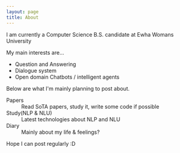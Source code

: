 ```yaml
---
layout: page
title: About
---
```

I am currently a Computer Science B.S. candidate at Ewha Womans University

My main interests are...
* Question and Answering
* Dialogue system
* Open domain Chatbots / intelligent agents

Below are what I'm mainly planning to post about.

<dl>
  <dt>Papers</dt>
  <dd>Read SoTA papers, study it, write some code if possible</dd>

  <dt>Study(NLP & NLU)</dt>
  <dd>Latest technologies about NLP and NLU</dd>

  <dt>Diary</dt>
  <dd>Mainly about my life & feelings?</dd>
</dl>

Hope I can post regularly :D
